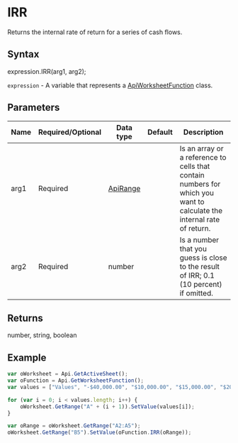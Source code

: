 # IRR

Returns the internal rate of return for a series of cash flows.

## Syntax

expression.IRR(arg1, arg2);

`expression` - A variable that represents a [ApiWorksheetFunction](../ApiWorksheetFunction.md) class.

## Parameters

| **Name** | **Required/Optional** | **Data type** | **Default** | **Description** |
| ------------- | ------------- | ------------- | ------------- | ------------- |
| arg1 | Required | [ApiRange](../../ApiRange/ApiRange.md) |  | Is an array or a reference to cells that contain numbers for which you want to calculate the internal rate of return. |
| arg2 | Required | number |  | Is a number that you guess is close to the result of IRR; 0.1 (10 percent) if omitted. |

## Returns

number, string, boolean

## Example



```javascript
var oWorksheet = Api.GetActiveSheet();
var oFunction = Api.GetWorksheetFunction();
var values = ["Values", "-$40,000.00", "$10,000.00", "$15,000.00", "$20,000.00"];

for (var i = 0; i < values.length; i++) {
    oWorksheet.GetRange("A" + (i + 1)).SetValue(values[i]);
}

var oRange = oWorksheet.GetRange("A2:A5");
oWorksheet.GetRange("B5").SetValue(oFunction.IRR(oRange));
```
